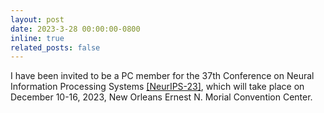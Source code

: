 ```yaml
---
layout: post
date: 2023-3-28 00:00:00-0800
inline: true
related_posts: false
---
```


I have been invited to be a PC member for the 37th Conference on Neural Information Processing Systems [[NeurIPS-23]](https://neurips.cc/), which will take place on December 10-16, 2023, New Orleans Ernest N. Morial Convention Center.